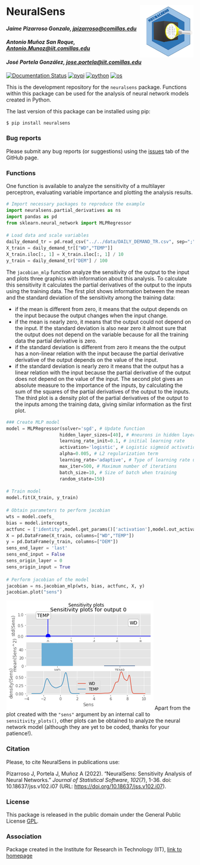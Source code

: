 # NeuralSens <img src="docs/source/_static/NeuralSens.PNG" width="135px" height="140px" align="right" style="padding-left:10px;background-color:white;" />

#### *Jaime Pizarroso Gonzalo, jpizarroso@comillas.edu*
#### *Antonio Muñoz San Roque, Antonio.Munoz@iit.comillas.edu*
#### *José Portela González, jose.portela@iit.comillas.edu*
<!-- badges: start -->

[![Documentation Status](https://readthedocs.org/projects/neuralsens/badge/?version=latest)](https://neuralsens.readthedocs.io/en/latest/?version=latest)
[![pypi](https://img.shields.io/pypi/v/neuralsens.svg)](https://pypi.python.org/pypi/neuralsens)
[![python](https://img.shields.io/badge/python-%5E3.8-blue)]()
[![os](https://img.shields.io/badge/OS-Ubuntu%2C%20Mac%2C%20Windows-purple)]()
<!-- badges: end -->
This is the development repository for the `neuralsens` package.  Functions within this package can be used for the analysis of neural network models created in Python. 

The last version of this package can be installed using pip:

```bash
$ pip install neuralsens
```

### Bug reports

Please submit any bug reports (or suggestions) using the [issues](https://github.com/JaiPizGon/NeuralSens/issues) tab of the GitHub page.

### Functions

One function is available to analyze the sensitivity of a multilayer perceptron, evaluating variable importance and plotting the analysis results.

```python
# Import necessary packages to reproduce the example
import neuralsens.partial_derivatives as ns
import pandas as pd
from sklearn.neural_network import MLPRegressor

# Load data and scale variables
daily_demand_tr = pd.read_csv("../../data/DAILY_DEMAND_TR.csv", sep=";", index_col="DATE")
X_train = daily_demand_tr[["WD","TEMP"]]
X_train.iloc[:, 1] = X_train.iloc[:, 1] / 10
y_train = daily_demand_tr["DEM"] / 100
```

The `jacobian_mlp` function analyze the sensitivity of the output to the input and  plots three graphics with information about this analysis. To calculate this sensitivity it calculates the partial derivatives of the output to the inputs using the training data. 
The first plot shows information between the mean and the standard deviation of the sensitivity among the training data:
- if the mean is different from zero, it means that the output depends on the input because the output changes when the input change.
- if the mean is nearly zero, it means that the output could not depend on the input. If the standard deviation is also near zero it almost sure that the output does not depend on the variable because for all the training data the partial derivative is zero.
- if the standard deviation is different from zero it means the the output has a non-linear relation with the input because the partial derivative derivative of the output depends on the value of the input.
- if the standard deviation is nearly zero it means that the output has a linear relation with the input because the partial derivative of the output does not depend on the value of the input.
The second plot gives an absolute measure to the importance of the inputs, by calculating the sum of the squares of the partial derivatives of the output to the inputs.
The third plot is a density plot of the partial derivatives of the output to the inputs among the training data, giving similar information as the first plot.

```python
### Create MLP model
model = MLPRegressor(solver='sgd', # Update function
                    hidden_layer_sizes=[40], # #neurons in hidden layers
                    learning_rate_init=0.1, # initial learning rate
                    activation='logistic', # Logistic sigmoid activation function
                    alpha=0.005, # L2 regularization term
                    learning_rate='adaptive', # Type of learning rate used in training
                    max_iter=500, # Maximum number of iterations
                    batch_size=10, # Size of batch when training
                    random_state=150)

# Train model
model.fit(X_train, y_train)

# Obtain parameters to perform jacobian
wts = model.coefs_
bias = model.intercepts_
actfunc = ['identity',model.get_params()['activation'],model.out_activation_]
X = pd.DataFrame(X_train, columns=["WD","TEMP"])
y = pd.DataFrame(y_train, columns=["DEM"])
sens_end_layer = 'last'
sens_end_input = False
sens_origin_layer = 0
sens_origin_input = True

# Perform jacobian of the model
jacobian = ns.jacobian_mlp(wts, bias, actfunc, X, y)
jacobian.plot("sens")
```

![](docs/source/_static/readme_example_sensplots.png)<!-- -->
Apart from the plot created with the `"sens"` argument by an internal call
to `sensitivity_plots()`, other plots can be obtained to analyze the neural 
network model (although they are yet to be coded, thanks for your patience!).

### Citation

Please, to cite NeuralSens in publications use:

Pizarroso J, Portela J, Muñoz A (2022). “NeuralSens: Sensitivity Analysis of Neural Networks.” _Journal of
Statistical Software_, *102*(7), 1-36. doi: 10.18637/jss.v102.i07 (URL:
https://doi.org/10.18637/jss.v102.i07).

### License

This package is released in the public domain under the General Public License [GPL](https://www.gnu.org/licenses/gpl-3.0.en.html). 

### Association
Package created in the Institute for Research in Technology (IIT), [link to homepage](https://www.iit.comillas.edu/index.php.en) 
